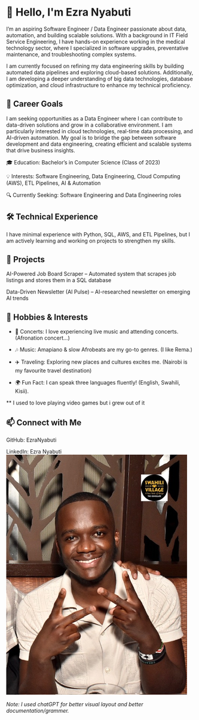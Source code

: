 # 👋 **Hello, I'm Ezra Nyabuti**

I’m an aspiring Software Engineer / Data Engineer passionate about data, automation, and building scalable solutions. With a background in IT Field Service Engineering, I have hands-on experience working in the medical technology sector, where I specialized in software upgrades, preventative maintenance, and troubleshooting complex systems.

I am currently focused on refining my data engineering skills by building automated data pipelines and exploring cloud-based solutions. Additionally, I am developing a deeper understanding of big data technologies, database optimization, and cloud infrastructure to enhance my technical proficiency.

## 🚀 Career Goals
I am seeking opportunities as a Data Engineer where I can contribute to data-driven solutions and grow in a collaborative environment. I am particularly interested in cloud technologies, real-time data processing, and AI-driven automation. My goal is to bridge the gap between software development and data engineering, creating efficient and scalable systems that drive business insights.

🎓 Education: Bachelor’s in Computer Science (Class of 2023)

💡 Interests: Software Engineering, Data Engineering, Cloud Computing (AWS), ETL Pipelines, AI & Automation

🔍 Currently Seeking: Software Engineering and Data Engineering roles

## 🛠️ Technical Experience
I have minimal experience with Python, SQL, AWS, and ETL Pipelines, but I am actively learning and working on projects to strengthen my skills.

## 📂 Projects
AI-Powered Job Board Scraper – Automated system that scrapes job listings and stores them in a SQL database

Data-Driven Newsletter (AI Pulse) – AI-researched newsletter on emerging AI trends

## 🎵 Hobbies & Interests
* 🎤 Concerts: I love experiencing live music and attending concerts. (Afronation concert...)

* 🎶 Music: Amapiano & slow Afrobeats are my go-to genres. (I like Rema.)

* ✈️ Traveling: Exploring new places and cultures excites me. (Nairobi is my favourite travel destination)

* 🌍 Fun Fact: I can speak three languages fluently! (English, Swahili, Kisii).

** I used to love playing video games but i grew out of it

## 📫 Connect with Me
GitHub: EzraNyabuti

LinkedIn: Ezra Nyabuti
![picture of Ezra Nyabuti](images/B0922182-C99D-4D2B-A083-769FD187152A.jpeg)

*Note: I used chatGPT for better visual layout and better documentation/grammer.*
<!---
enyabuti/enyabuti is a ✨ special ✨ repository because its `README.md` (this file) appears on your GitHub profile.
You can click the Preview link to take a look at your changes.
--->
